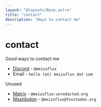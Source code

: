 ```yaml
---
layout: "@layouts/Base.astro"
title: "contact"
description: "Ways to contact me"
---
```

# contact

Good ways to contact me
- [Discord](https://discord.com/users/809587169520910346) - `@meizuflux`
- Email - `hello (at) meizuflux dot com`  

Unused
- [Matrix](https://matrix.to/#/@meizuflux:unredacted.org) - `@meizuflux:unredacted.org`  
- [Mastdodon](https://fosstodon.org/@meizuflux) - `@meizuflux@fosstodon.org`